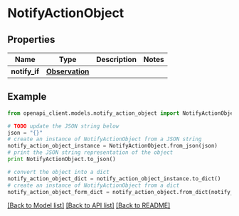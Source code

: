 # NotifyActionObject


## Properties
Name | Type | Description | Notes
------------ | ------------- | ------------- | -------------
**notify_if** | [**Observation**](Observation.md) |  | 

## Example

```python
from openapi_client.models.notify_action_object import NotifyActionObject

# TODO update the JSON string below
json = "{}"
# create an instance of NotifyActionObject from a JSON string
notify_action_object_instance = NotifyActionObject.from_json(json)
# print the JSON string representation of the object
print NotifyActionObject.to_json()

# convert the object into a dict
notify_action_object_dict = notify_action_object_instance.to_dict()
# create an instance of NotifyActionObject from a dict
notify_action_object_form_dict = notify_action_object.from_dict(notify_action_object_dict)
```
[[Back to Model list]](../README.md#documentation-for-models) [[Back to API list]](../README.md#documentation-for-api-endpoints) [[Back to README]](../README.md)


